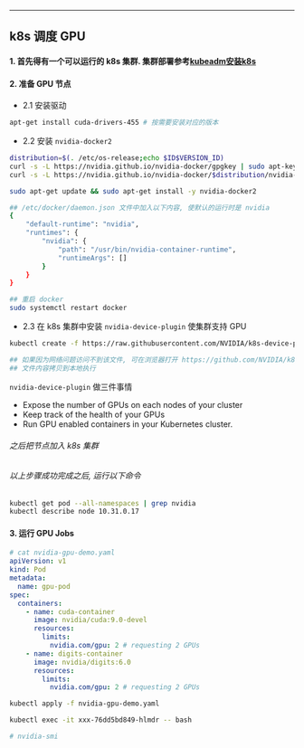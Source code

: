 ---
## k8s 调度 GPU

#### 1. 首先得有一个可以运行的 k8s 集群. 集群部署参考[kubeadm安装k8s](https://www.cnblogs.com/ninejy/p/13996486.html)

#### 2. 准备 GPU 节点

- 2.1 安装驱动

```bash
apt-get install cuda-drivers-455 # 按需要安装对应的版本
```

- 2.2 安装 `nvidia-docker2`

<!-- Note that you need to install the nvidia-docker2 package and not the nvidia-container-toolkit. This is because the new --gpus options hasn't reached kubernetes yet -->

```bash
distribution=$(. /etc/os-release;echo $ID$VERSION_ID)
curl -s -L https://nvidia.github.io/nvidia-docker/gpgkey | sudo apt-key add -
curl -s -L https://nvidia.github.io/nvidia-docker/$distribution/nvidia-docker.list | sudo tee /etc/apt/sources.list.d/nvidia-docker.list

sudo apt-get update && sudo apt-get install -y nvidia-docker2

## /etc/docker/daemon.json 文件中加入以下内容, 使默认的运行时是 nvidia
{
    "default-runtime": "nvidia",
    "runtimes": {
        "nvidia": {
            "path": "/usr/bin/nvidia-container-runtime",
            "runtimeArgs": []
        }
    }
}

## 重启 docker
sudo systemctl restart docker
```

- 2.3 在 k8s 集群中安装 `nvidia-device-plugin` 使集群支持 GPU

```bash
kubectl create -f https://raw.githubusercontent.com/NVIDIA/k8s-device-plugin/v0.7.3/nvidia-device-plugin.yml

## 如果因为网络问题访问不到该文件, 可在浏览器打开 https://github.com/NVIDIA/k8s-device-plugin/blob/v0.7.3/nvidia-device-plugin.yml
## 文件内容拷贝到本地执行
```
`nvidia-device-plugin` 做三件事情
- Expose the number of GPUs on each nodes of your cluster
- Keep track of the health of your GPUs
- Run GPU enabled containers in your Kubernetes cluster.

###### 之后把节点加入 k8s 集群
###### 以上步骤成功完成之后, 运行以下命令
```bash
kubectl get pod --all-namespaces | grep nvidia
kubectl describe node 10.31.0.17
```


#### 3. 运行 GPU Jobs

```yaml
# cat nvidia-gpu-demo.yaml
apiVersion: v1
kind: Pod
metadata:
  name: gpu-pod
spec:
  containers:
    - name: cuda-container
      image: nvidia/cuda:9.0-devel
      resources:
        limits:
          nvidia.com/gpu: 2 # requesting 2 GPUs
    - name: digits-container
      image: nvidia/digits:6.0
      resources:
        limits:
          nvidia.com/gpu: 2 # requesting 2 GPUs
```

```bash
kubectl apply -f nvidia-gpu-demo.yaml

kubectl exec -it xxx-76dd5bd849-hlmdr -- bash

# nvidia-smi
```


